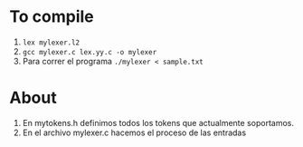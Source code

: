 # To compile
1. `lex mylexer.l2`
2. `gcc mylexer.c lex.yy.c -o mylexer`
3. Para correr el programa `./mylexer < sample.txt`

# About
1. En mytokens.h definimos todos los tokens que actualmente soportamos.
2. En el archivo mylexer.c hacemos el proceso de las entradas
